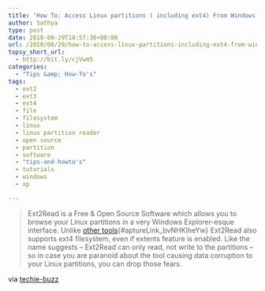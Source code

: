 ```yaml
---
title: 'How To: Access Linux partitions ( including ext4) From Windows'
author: Sathya
type: post
date: 2010-08-29T18:57:30+00:00
url: /2010/08/29/how-to-access-linux-partitions-including-ext4-from-windows/
topsy_short_url:
  - http://bit.ly/cjVwm5
categories:
  - "Tips &amp; How-To's"
tags:
  - ext2
  - ext3
  - ext4
  - file
  - filesystem
  - linux
  - linux partition reader
  - open source
  - partition
  - software
  - "tips-and-howto's"
  - tutorials
  - windows
  - xp

---
```

> Ext2Read is a Free & Open Source Software which allows you to browse your Linux partitions in a very Windows Explorer-esque interface. Unlike [other tools][1]{#aptureLink_bvNHKIheYw} Ext2Read also supports ext4 filesystem, even if extents feature is enabled. Like the name suggests – Ext2Read can only read, not write to the partitions – so in case you are paranoid about the tool causing data corruption to your Linux partitions, you can drop those fears.

via [techie-buzz][2]

 [1]: ../2008/06/01/how-to-access-ext2ext3-formatted-linux-partitions-in-windows/
 [2]: http://techie-buzz.com/foss/how-to-access-your-linux-partitions-from-windows.html